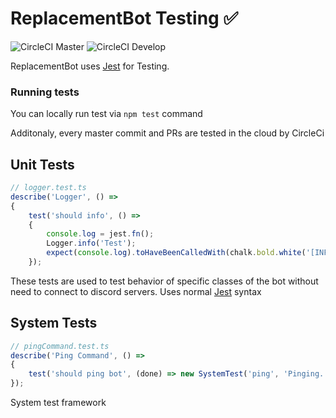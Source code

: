 # ReplacementBot Testing ✅
![CircleCI Master](https://img.shields.io/circleci/build/github/MrBartusek/ReplacementBot?label=master&logo=circleci&token=6bae64ae7a523f3f207804bf7818dc1d56f420a4)
![CircleCI Develop](https://img.shields.io/circleci/build/github/MrBartusek/ReplacementBot/develop?label=develop&logo=circleci&token=6bae64ae7a523f3f207804bf7818dc1d56f420a4)

ReplacementBot uses [Jest](https://jestjs.io) for Testing.

### Running tests

You can locally run test via `npm test` command

Additonaly, every master commit and PRs are tested in the cloud by CircleCi

## Unit Tests

```ts
// logger.test.ts
describe('Logger', () =>
{
	test('should info', () =>
	{
		console.log = jest.fn();
		Logger.info('Test');
		expect(console.log).toHaveBeenCalledWith(chalk.bold.white('[INFO] ') + 'Test');
	});
```
These tests are used to test behavior of specific classes of the bot without need to connect to discord servers. Uses normal [Jest](https://jestjs.io) syntax

## System Tests

```ts
// pingCommand.test.ts
describe('Ping Command', () =>
{
	test('should ping bot', (done) => new SystemTest('ping', 'Pinging...', done));
});
```

System test framework

